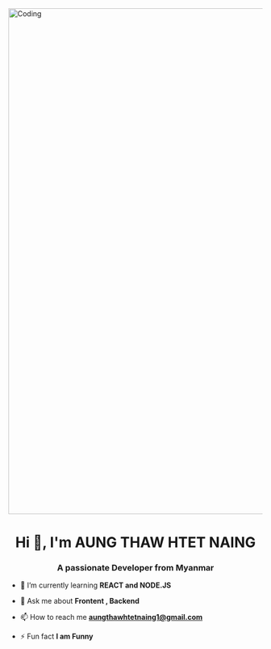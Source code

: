 <img margin="0 auto" align="center" alt="Coding" width="1000" src="https://i.pinimg.com/originals/0f/25/e4/0f25e4668c1c7740b5ed41835339d67f.gif">

<h1 align="center">Hi 👋, I'm AUNG THAW HTET NAING</h1>
<h3 align="center">A passionate Developer from Myanmar</h3>



- 🌱 I’m currently learning **REACT and NODE.JS**

- 💬 Ask me about **Frontent , Backend**

- 📫 How to reach me **aungthawhtetnaing1@gmail.com**

- ⚡ Fun fact **I am Funny**
 




